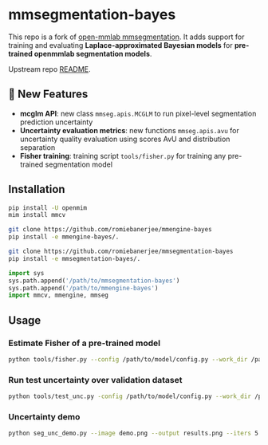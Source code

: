 # mmsegmentation-bayes
This repo is a fork of [open-mmlab mmsegmentation](https://github.com/open-mmlab/mmsegmentation). It adds support for training and evaluating **Laplace-approximated Bayesian models** for **pre-trained openmmlab segmentation models**.


Upstream repo [README](https://github.com/open-mmlab/mmsegmentation/blob/main/README.md). 

## 🚀 New Features 

- **mcglm API**: new class `mmseg.apis.MCGLM` to run pixel-level segmentation prediction uncertainty
- **Uncertainty evaluation metrics**: new functions `mmseg.apis.avu` for uncertainty quality evaluation using scores AvU and distribution separation
- **Fisher training**: training script `tools/fisher.py` for training any pre-trained segmentation model

## Installation

```bash
pip install -U openmim
mim install mmcv

git clone https://github.com/romiebanerjee/mmengine-bayes
pip install -e mmengine-bayes/.

git clone https://github.com/romiebanerjee/mmsegmentation-bayes
pip install -e mmsegmentation-bayes/.
```
```python 
import sys
sys.path.append('/path/to/mmsegmentation-bayes')
sys.path.append('/path/to/mmengine-bayes')
import mmcv, mmengine, mmseg
```

## Usage

### Estimate Fisher of a pre-trained model

```bash
python tools/fisher.py --config /path/to/model/config.py --work_dir /path/to/work/dir --ckpt /path/to/model/ckpt
```
### Run test uncertainty over validation dataset
```bash
python tools/test_unc.py -config /path/to/model/config.py --work_dir /path/to/work/dir --ckpt /path/to/model/ckpt --curvature_ckpt /path/to/kfac/state/dict/ckpt
```
### Uncertainty demo
```bash
python seg_unc_demo.py --image demo.png --output results.png --iters 5 --show
```



